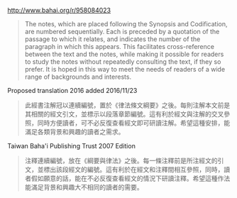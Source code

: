 http://www.bahai.org/r/958084023

>The notes, which are placed following the Synopsis and Codification, are numbered sequentially. Each is preceded by a quotation of the passage to which it relates, and indicates the number of the paragraph in which this appears. This facilitates cross-reference between the text and the notes, while making it possible for readers to study the notes without repeatedly consulting the text, if they so prefer. It is hoped in this way to meet the needs of readers of a wide range of backgrounds and interests.

Proposed translation 2016 added 2016/11/23

>此經書注解冠以連續編號，置於《律法條文綱要》之後。每則注解本文前是其相關的經文引文，並標示以段落章節編號。這有利於經文與注解的交叉參照，同時方便讀者，可不必反復查看經文即可研讀注解。希望這種安排，能滿足各類背景和興趣的讀者之需求。

Taiwan Baha'i Publishing Trust 2007 Edition

>注釋連續編號，放在《綱要與律法》之後。每一條注釋前是所注經文的引文，並標出該段經文的編號。這有利於在經文和注釋間相互參照，同時，讀者假如願意的話，能在不必反復查看經文的情況下研讀注釋。希望這種作法能滿足背景和興趣大不相同的讀者的需要。
